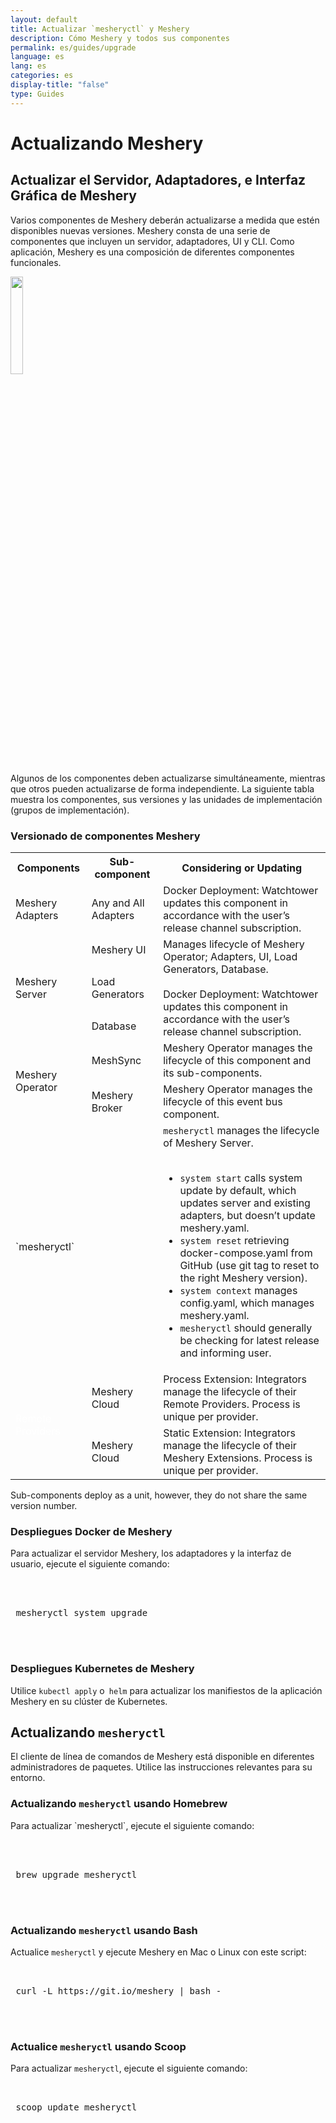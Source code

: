 ```yaml
---
layout: default
title: Actualizar `mesheryctl` y Meshery
description: Cómo Meshery y todos sus componentes
permalink: es/guides/upgrade
language: es
lang: es
categories: es
display-title: "false"
type: Guides
---
```


# Actualizando Meshery

## Actualizar el Servidor, Adaptadores, e Interfaz Gráfica de Meshery 

Varios componentes de Meshery deberán actualizarse a medida que estén disponibles nuevas versiones. Meshery consta de una serie de componentes que incluyen un servidor, adaptadores, UI y CLI. Como aplicación, Meshery es una composición de diferentes componentes funcionales.

<a href="{{site.baseurl}}/assets/img/architecture/upgrading-meshery.svg">
    <img src="{{site.baseurl}}/assets/img/architecture/upgrading-meshery.svg" width="20%" />
</a>


Algunos de los componentes deben actualizarse simultáneamente, mientras que otros pueden actualizarse de forma independiente. La siguiente tabla muestra los componentes, sus versiones y las unidades de implementación (grupos de implementación).

### Versionado de componentes Meshery

<table class="mesherycomponents">
    <tr>
        <th>Components</th>
        <th>Sub-component</th>
        <th>Considering or Updating</th>
    </tr>
    <tr>
        <td class="childcomponent">Meshery Adapters</td>
        <td>Any and All Adapters</td>
        <td>Docker Deployment: Watchtower updates this component in accordance with the user’s release channel subscription.</td>
    </tr>
    <tr>
        <td rowspan="3" class="childcomponent">Meshery Server</td>
        <td>Meshery UI</td>
        <td rowspan="3">Manages lifecycle of Meshery Operator; Adapters, UI, Load Generators, Database.<br /><br />
Docker Deployment: Watchtower updates this component in accordance with the user’s release channel subscription.</td>
    </tr>
    <tr>
        <td>Load Generators</td>
    </tr>
    <tr>
        <td>Database</td>
    </tr>
    <tr>
        <td rowspan="2" class="childcomponent">Meshery Operator</td>
        <td>MeshSync</td>
        <td>Meshery Operator manages the lifecycle of this component and its sub-components.</td>
    </tr>
    <tr>
        <td>Meshery Broker</td>
        <td>Meshery Operator manages the lifecycle of this event bus component.</td>
    </tr>
    <tr>
        <td class="childcomponent">`mesheryctl`</td>
        <td></td>
        <td><code>mesheryctl</code> manages the lifecycle of Meshery Server. <br /><br />
        <ul> 
            <li><code>system start</code> calls system update by default, which updates server and existing adapters, but doesn’t update meshery.yaml.</li>
            <li><code>system reset</code> retrieving docker-compose.yaml from GitHub (use git tag to reset to the right Meshery version).</li>
            <li><code>system context</code> manages config.yaml, which manages meshery.yaml. </li>
            <li><code>mesheryctl</code> should generally be checking for latest release and informing user.</li>
        </ul>
        </td>
    </tr>
    <tr>
        <td rowspan="2" class="childcomponent"><a style="color:white;" ref="/extensibility/providers">Remote Providers</a></td>
        <td>Meshery Cloud</td>
        <td>Process Extension: Integrators manage the lifecycle of their Remote Providers. Process is unique per provider.</td>
    </tr>
    <tr>
        <td>Meshery Cloud</td>
        <td> Static Extension: Integrators manage the lifecycle of their Meshery Extensions. Process is unique per provider.</td>
    </tr>
</table>

Sub-components deploy as a unit, however, they do not share the same version number.

###  Despliegues Docker de Meshery


Para actualizar el servidor Meshery, los adaptadores y la interfaz de usuario, ejecute el siguiente comando:

 <pre class="codeblock-pre"><div class="codeblock">
 <div class="clipboardjs">
 mesheryctl system upgrade
 </div></div>
 </pre>

### Despliegues Kubernetes de Meshery 

Utilice `kubectl apply` o` helm` para actualizar los manifiestos de la aplicación Meshery en su clúster de Kubernetes.

## Actualizando `mesheryctl`

El cliente de línea de comandos de Meshery está disponible en diferentes administradores de paquetes. Utilice las instrucciones relevantes para su entorno.

### Actualizando `mesheryctl` usando Homebrew

<p>Para actualizar `mesheryctl`, ejecute el siguiente comando:</p>

 <pre class="codeblock-pre"><div class="codeblock">
 <div class="clipboardjs">
 brew upgrade mesheryctl
 </div></div>
 </pre>

### Actualizando `mesheryctl` usando Bash

Actualice `mesheryctl` y ejecute Meshery en Mac o Linux con este script:

 <pre class="codeblock-pre">
 <div class="codeblock"><div class="clipboardjs">
 curl -L https://git.io/meshery | bash -
 </div></div>
 </pre>

### Actualice `mesheryctl` usando Scoop

Para actualizar `mesheryctl`, ejecute el siguiente comando:

 <pre class="codeblock-pre">
 <div class="codeblock"><div class="clipboardjs">
 scoop update mesheryctl
 </div></div>
 </pre>
